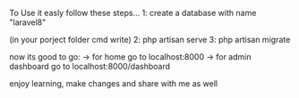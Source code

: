 To Use it easly follow these steps...
1: create a database with name "laravel8"

(in your porject folder cmd write)
2: php artisan serve
3: php artisan migrate

now its good to go:
-> for home go to localhost:8000
-> for admin dashboard go to localhost:8000/dashboard

enjoy learning, make changes and share with me as well

